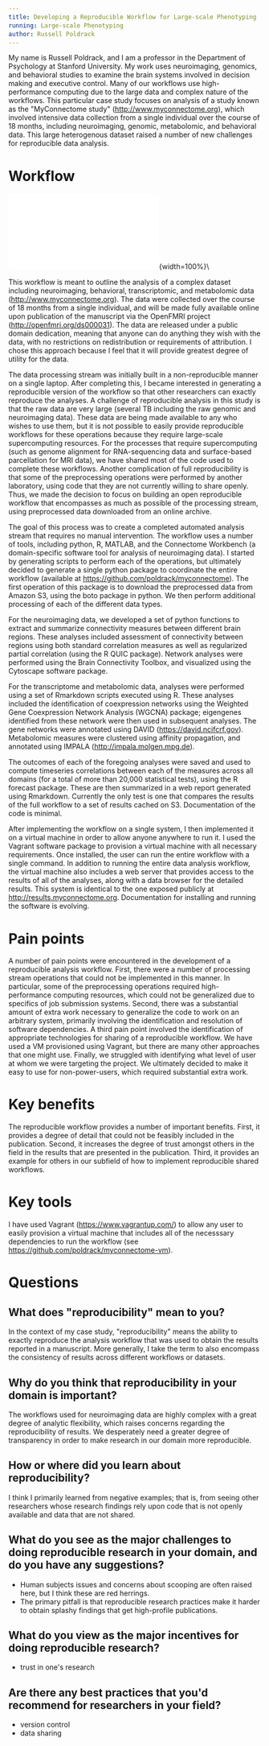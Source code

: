 ```yaml
---
title: Developing a Reproducible Workflow for Large-scale Phenotyping
running: Large-scale Phenotyping
author: Russell Poldrack
---
```


My name is Russell Poldrack, and I am a professor in the Department of Psychology at Stanford University.  My work uses neuroimaging, genomics, and behavioral studies to examine the brain systems involved in decision making and executive control.  Many of our workflows use high-performance computing due to the large data and complex nature of the workflows. This particular case study focuses on analysis of a study known as the "MyConnectome study" (<http://www.myconnectome.org>), which involved intensive data collection from a single individual over the course of 18 months, including neuroimaging, genomic, metabolomic, and behavioral data.  This large heterogenous dataset raised a number of new challenges for reproducible data analysis.

# Workflow

![Diagram](rpoldrack.pdf){width=100%}\

This workflow is meant to outline the analysis of a complex dataset including neuroimaging, behavioral, transcriptomic, and metabolomic data (<http://www.myconnectome.org>).  The data were collected over the course of 18 months from a single individual, and will be made fully available online upon publication of the manuscript via the OpenFMRI project (<http://openfmri.org/ds000031>).  The data are released under a public domain dedication, meaning that anyone can do anything they wish with the data, with no restrictions on redistribution or requirements of attribution.  I chose this approach because I feel that it will provide greatest degree of utility for the data.

The data processing stream was initially built in a non-reproducible manner on a single laptop.  After completing this, I became interested in generating a reproducible version of the workflow so that other researchers can exactly reproduce the analyses. A challenge of reproducible analysis in this study is that the raw data are very large (several TB including the raw genomic and neuroimaging data).  These data are being made available to any who wishes to use them, but it is not possible to easily provide reproducible workflows for these operations because they require large-scale supercomputing resources. For the processes that require supercomputing (such as genome alignment for RNA-sequencing data and surface-based parcellation for MRI data), we have shared most of the code used to complete these workflows.  Another complication of full reproducibility is that some of the preprocessing operations were performed by another laboratory, using code that they are not currently willing to share openly. Thus, we made the decision to focus on building an open reproducible workflow that encompasses as much as possible of the processing stream, using preprocessed data downloaded from an online archive.

The goal of this process was to create a completed automated analysis stream that requires no manual intervention.  The workflow uses a number of tools, including python, R, MATLAB, and the Connectome Workbench (a domain-specific software tool for analysis of neuroimaging data).  I started by generating scripts to perform each of the operations, but ultimately decided to generate a single python package to coordinate the entire workflow (available at <https://github.com/poldrack/myconnectome>).  The first operation of this package is to download the preprocessed data from Amazon S3, using the boto package in python.  We then perform additional processing of each of the different data types.  

For the neuroimaging data, we developed a set of python functions to extract and summarize connectivity measures between different brain regions.  These analyses included assessment of connectivity between regions using both standard correlation measures as well as regularized partial correlation (using the R QUIC package).  Network analyses were performed using the Brain Connectivity Toolbox, and visualized using the Cytoscape software package.

For the transcriptome and metabolomic data, analyses were performed using a set of Rmarkdown scripts executed using R. These analyses included the identification of coexpression networks using the Weighted Gene Coexpression Network Analysis (WGCNA) package; eigengenes identified from these network were then used in subsequent analyses.  The gene networks were annotated using DAVID (<https://david.ncifcrf.gov>).  Metabolomic measures were clustered using affinity propagation, and annotated using IMPALA (<http://impala.molgen.mpg.de>).

The outcomes of each of the foregoing analyses were saved and used to compute timeseries correlations between each of the measures across all domains (for a total of more than 20,000 statistical tests), using the R forecast package.  These are then summarized in a web report generated using Rmarkdown.  Currently the only test is one that compares the results of the full workflow to a set of results cached on S3.  Documentation of the code is minimal.

After implementing the workflow on a single system, I then implemented it on a virtual machine in order to allow anyone anywhere to run it.  I used the Vagrant software package to provision a virtual machine with all necessary requirements.  Once installed, the user can run the entire workflow with a single command. In addition to running the entire data analysis workflow, the virtual machine also includes a web server that provides access to the results of all of the analyses, along with a data browser for the detailed results.  This system is identical to the one exposed publicly at <http://results.myconnectome.org>.  Documentation for installing and running the software is evolving.

# Pain points

A number of pain points were encountered in the development of a reproducible analysis workflow.  First, there were a number of processing stream operations that could not be implemented in this manner. In particular, some of the preprocessing operations required high-performance computing resources, which could not be generalized due to specifics of job submission systems.  Second, there was a substantial amount of extra work necessary to generalize the code to work on an arbitrary system, primarily involving the identification and resolution of software dependencies. A third pain point involved the identification of appropriate technologies for sharing of a reproducible workflow. We have used a VM provisioned using Vagrant, but there are many other approaches that one might use. Finally, we struggled with identifying what level of user at whom we were targeting the project.  We ultimately decided to make it easy to use for non-power-users, which required substantial extra work.

# Key benefits

The reproducible workflow provides a number of important benefits. First, it provides a degree of detail that could not be feasibly included in the publication.  Second, it increases the degree of trust amongst others in the field in the results that are presented in the publication. Third, it provides an example for others in our subfield of how to implement reproducible shared workflows.

# Key tools

I have used Vagrant (<https://www.vagrantup.com/>) to allow any user to easily provision a virtual machine that includes all of the necesssary dependencies to run the workflow (see <https://github.com/poldrack/myconnectome-vm>).

# Questions

## What does "reproducibility" mean to you?

In the context of my case study, "reproducibility" means the ability to exactly reproduce the analysis workflow that was used to obtain the results reported in a manuscript. More generally, I take the term to also encompass the consistency of results across different workflows or datasets.

## Why do you think that reproducibility in your domain is important?

The workflows used for neuroimaging data are highly complex with a great degree of analytic flexibility, which raises concerns regarding the reproducibility of results.  We desperately need a greater degree of transparency in order to make research in our domain more reproducible.

## How or where did you learn about reproducibility?

I think I primarily learned from negative examples; that is, from seeing other researchers whose research findings rely upon code that is not openly available and data that are not shared.

## What do you see as the major challenges to doing reproducible research in your domain, and do you have any suggestions?

- Human subjects issues and concerns about scooping are often raised here, but I think these are red herrings.
- The primary pitfall is that reproducible research practices make it harder to obtain splashy findings that get high-profile publications.  

## What do you view as the major incentives for doing reproducible research?

- trust in one's research

## Are there any best practices that you'd recommend for researchers in your field?

- version control
- data sharing
